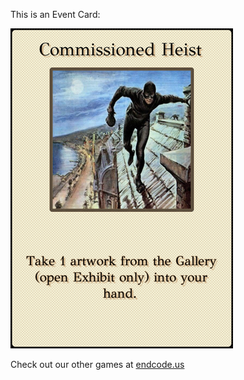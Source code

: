 This is an Event Card: 
 
 ![alt text](Commissioned_Heist[face,1].png?raw=true "Event Card")  
 
 
 
 
 
 Check out our other games at [endcode.us](https://endcode.us/)